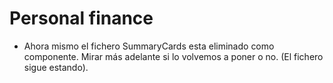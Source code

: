 # Personal finance

- Ahora mismo el fichero SummaryCards esta eliminado como componente.
  Mirar más adelante si lo volvemos a poner o no. (El fichero sigue estando).
